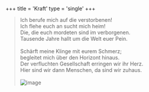 +++
title = 'Kraft'
type = 'single'
+++
> Ich berufe mich auf die verstorbenen!\
> Ich flehe euch an sucht mich heim!\
> Die, die euch mordeten sind im verborgenen.\
> Tausende Jahre hallt um die Welt euer Pein.\
\
> Schärft meine Klinge mit eurem Schmerz;\
> begleitet mich über den Horizont hinaus.\
> Der verfluchten Gesellschaft erringen wir ihr Herz.\
> Hier sind wir dann Menschen, da sind wir zuhaus.\
\
![image](/y2k-gengar.gif)
